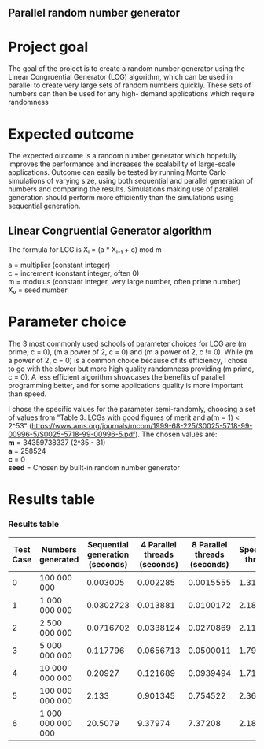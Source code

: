 ## Parallel random number generator

# Project goal
The goal of the project is to create a random number generator using the Linear
Congruential Generator (LCG) algorithm, which can be used in parallel to create very large
sets of random numbers quickly. These sets of numbers can then be used for any high-
demand applications which require randomness

# Expected outcome
The expected outcome is a random number generator which hopefully improves the
performance and increases the scalability of large-scale applications. Outcome can
easily be tested by running Monte Carlo simulations of varying size, using both
sequential and parallel generation of numbers and comparing the results. Simulations
making use of parallel generation should perform more efficiently than the simulations
using sequential generation.

## Linear Congruential Generator algorithm
The formula for LCG is Xᵢ = (a * Xᵢ₋₁ + c) mod m  
  
a = multiplier (constant integer)  
c = increment (constant integer, often 0)  
m = modulus (constant integer, very large number, often prime number)  
X₀ = seed number
# Parameter choice
The 3 most commonly used schools of parameter choices for LCG are (m prime, c = 0), (m a power of 2, c = 0) and (m a power of 2, c != 0).
While (m a power of 2, c = 0) is a common choice because of its efficiency, I chose to go with the slower but more high quality randomness
providing (m prime, c = 0). A less efficient algorithm showcases the benefits of parallel programming better, and for some applications quality 
is more important than speed.

I chose the specific values for the parameter semi-randomly, choosing a set of values from "Table 3. LCGs with good figures of merit and a(m − 1) < 2^53" (https://www.ams.org/journals/mcom/1999-68-225/S0025-5718-99-00996-5/S0025-5718-99-00996-5.pdf). 
The chosen values are:  
**m** = 34359738337 (2^35 - 31)  
**a** = 258524  
**c** = 0  
**seed** = Chosen by built-in random number generator  

# Results table
### Results table
| Test Case | Numbers generated      | Sequential generation (seconds) | 4 Parallel threads (seconds) | 8 Parallel threads (seconds) | Speedup 4 threads | Speedup 8 threads |
|-----------|------------------------|-----------------------|--------------------|--------------------|-------------------|-------------------|
| 0         | 100 000 000            | 0.003005              | 0.002285           | 0.0015555          | 1.31509x          | 1.93185x          |
| 1         | 1 000 000 000          | 0.0302723             | 0.013881           | 0.0100172          | 2.1808×           | 3.02203×          |
| 2         | 2 500 000 000          | 0.0716702             | 0.0338124          | 0.0270869          | 2.119642x         | 2.64593x          |
| 3         | 5 000 000 000          | 0.117796              | 0.0656713          | 0.0500011          | 1.79372x          | 2.35586x          |
| 4         | 10 000 000 000         | 0.20927               | 0.121689           | 0.0939494          | 1.71971x          | 2.22747x          |
| 5         | 100 000 000 000        | 2.133                 | 0.901345           | 0.754522           | 2.36646x          | 2.82695x          |
| 6         | 1 000 000 000 000      | 20.5079               | 9.37974            | 7.37208            | 2.186403x         | 2.78183x          |
